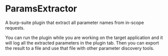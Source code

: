 # ParamsExtractor
A burp-suite plugin that extract all parameter names from in-scope requests.

You can run the plugin while you are working on the target application and it will log all the extracted parameters in the plugin tab.
Then you can export the result to a file and use that file with other parameter discovery tools.

